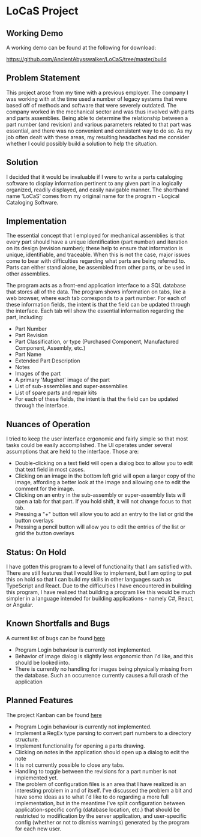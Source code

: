 # LoCaS Project

## Working Demo
A working demo can be found at the following for download:

https://github.com/AncientAbysswalker/LoCaS/tree/master/build

## Problem Statement
This project arose from my time with a previous employer. The company I was working with at the time used a number of 
legacy systems that were based off of methods and software that were severely outdated. The company worked in the 
mechanical sector and was thus involved with parts and parts assemblies. Being able to determine the relationship 
between a part number (and revision) and various parameters related to that part was essential, and there was no
convenient and consistent way to do so. As my job often dealt with these areas, my resulting headaches had me consider 
whether I could possibly build a solution to help the situation.

## Solution
I decided that it would be invaluable if I were to write a parts cataloging software to display information pertinent 
to any given part in a logically organized, readily displayed, and easily navigable manner. The shorthand name 'LoCaS' 
comes from my original name for the program - Logical Cataloging Software.

## Implementation

The essential concept that I employed for mechanical assemblies is that every part should have a unique identification 
(part number) and iteration on its design (revision number); these help to ensure that information is unique, 
identifiable, and traceable. When this is not the case, major issues come to bear with difficulties regarding what 
parts are being referred to. Parts can either stand alone, be assembled from other parts, or be used in other 
assemblies.

The program acts as a front-end application interface to a SQL database that stores all of the data. The program 
shows information on tabs, like a web browser, where each tab corresponds to a part number. For each of these 
information fields, the intent is that the field can be updated through the interface. Each tab will show the 
essential information regarding the part, including:
* Part Number
* Part Revision
* Part Classification, or type (Purchased Component, Manufactured Component, Assembly, etc.)
* Part Name
* Extended Part Description
* Notes
* Images of the part
* A primary 'Mugshot' image of the part
* List of sub-assemblies and super-assemblies
* List of spare parts and repair kits
* For each of these fields, the intent is that the field can be updated through the interface.

## Nuances of Operation

I tried to keep the user interface ergonomic and fairly simple so that most tasks could be easily accomplished. The UI 
operates under several assumptions that are held to the interface. Those are:

* Double-clicking on a text field will open a dialog box to allow you to edit that text field in most cases.
* Clicking on an image in the bottom left grid will open a larger copy of the image, affording a better look at the image and allowing one to 
edit the comment for the image.
* Clicking on an entry in the sub-assembly or super-assembly lists will open a tab for that part. If you hold shift, 
it will not change focus to that tab.
* Pressing a "+" button will allow you to add an entry to the list or grid the button overlays
* Pressing a pencil button will allow you to edit the entries of the list or grid the button overlays

## Status: On Hold
I have gotten this program to a level of functionality that I am satisfied with. There are still features that I would 
like to implement, but I am opting to put this on hold so that I can build my skills in other languages such as 
TypeScript and React. Due to the difficulties I have encountered in building this program, I have realized that 
building a program like this would be much simpler in a language intended for building applications - namely C#, React, 
or Angular.

## Known Shortfalls and Bugs
A current list of bugs can be found [here](https://github.com/AncientAbysswalker/LoCaS/issues)
* Program Login behaviour is currently not implemented.
* Behavior of image dialog is slightly less ergonomic than I'd like, and this should be looked into.
* There is currently no handling for images being physically missing from the database. Such an occurrence currently 
causes a full crash of the application

## Planned Features
The project Kanban can be found [here](https://github.com/AncientAbysswalker/LoCaS/projects/1)
* Program Login behaviour is currently not implemented.
* Implement a RegEx type parsing to convert part numbers to a directory structure.
* Implement functionality for opening a parts drawing.
* Clicking on notes in the application should open up a dialog to edit the note
* It is not currently possible to close any tabs.
* Handling to toggle between the revisions for a part number is not implemented yet.
* The problem of configuration files is an area that I have realized is an interesting problem in and of itself. 
I've discussed the problem a bit and have some ideas as to what I'd like to do regarding a more full implementation, 
but in the meantime I've split configuration between application-specific config (database location, etc.) that 
should be restricted to modification by the server application, and user-specific config (whether or not to dismiss 
warnings) generated by the program for each new user.